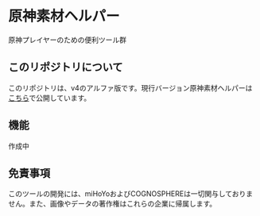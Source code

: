 # 原神素材ヘルパー

原神プレイヤーのための便利ツール群

## このリポジトリについて

このリポジトリは、v4のアルファ版です。現行バージョン原神素材ヘルパーは[こちら](https://gms.chikach.net)で公開しています。

## 機能

作成中

## 免責事項

このツールの開発には、miHoYoおよびCOGNOSPHEREは一切関与しておりません。また、画像やデータの著作権はこれらの企業に帰属します。


